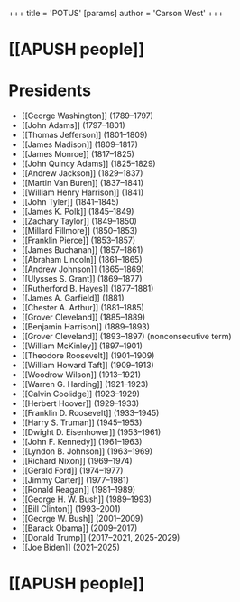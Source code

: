 +++
 title = 'POTUS'
[params]
	author = 'Carson West'
+++
# [[APUSH people]]
# Presidents

- [[George Washington]] (1789–1797)
- [[John Adams]] (1797–1801)
- [[Thomas Jefferson]] (1801–1809)
- [[James Madison]] (1809–1817)
- [[James Monroe]] (1817–1825)
- [[John Quincy Adams]] (1825–1829)
- [[Andrew Jackson]] (1829–1837)
- [[Martin Van Buren]] (1837–1841)
- [[William Henry Harrison]] (1841)
- [[John Tyler]] (1841–1845)
- [[James K. Polk]] (1845–1849)
- [[Zachary Taylor]] (1849–1850)
- [[Millard Fillmore]] (1850–1853)
- [[Franklin Pierce]] (1853–1857)
- [[James Buchanan]] (1857–1861)
- [[Abraham Lincoln]] (1861–1865)
- [[Andrew Johnson]] (1865–1869)
- [[Ulysses S. Grant]] (1869–1877)
- [[Rutherford B. Hayes]] (1877–1881)
- [[James A. Garfield]] (1881)
- [[Chester A. Arthur]] (1881–1885)
- [[Grover Cleveland]] (1885–1889)
- [[Benjamin Harrison]] (1889–1893)
- [[Grover Cleveland]] (1893–1897) (nonconsecutive term)
- [[William McKinley]] (1897–1901)
- [[Theodore Roosevelt]] (1901–1909)
- [[William Howard Taft]] (1909–1913)
- [[Woodrow Wilson]] (1913–1921)
- [[Warren G. Harding]] (1921–1923)
- [[Calvin Coolidge]] (1923–1929)
- [[Herbert Hoover]] (1929–1933)
- [[Franklin D. Roosevelt]] (1933–1945)
- [[Harry S. Truman]] (1945–1953)
- [[Dwight D. Eisenhower]] (1953–1961)
- [[John F. Kennedy]] (1961–1963)
- [[Lyndon B. Johnson]] (1963–1969)
- [[Richard Nixon]] (1969–1974)
- [[Gerald Ford]] (1974–1977)
- [[Jimmy Carter]] (1977–1981)
- [[Ronald Reagan]] (1981–1989)
- [[George H. W. Bush]] (1989–1993)
- [[Bill Clinton]] (1993–2001)
- [[George W. Bush]] (2001–2009)
- [[Barack Obama]] (2009–2017)
- [[Donald Trump]] (2017–2021, 2025-2029)
- [[Joe Biden]] (2021–2025)


# [[APUSH people]]